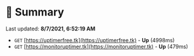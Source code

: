 # 📖 Summary
Last updated: **8/7/2021, 6:52:19 AM**

- `GET` [https://uptimerfree.tk](https://uptimerfree.tk) - **Up** (4998ms)
- `GET` [https://monitoruptimer.tk](https://monitoruptimer.tk) - **Up** (479ms)
